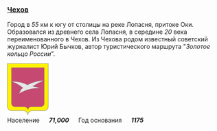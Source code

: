 <!--2021-11-05 13:29:03-->
### [Чехов]()
Город в *55* км к югу от столицы на реке Лопасня, притоке Оки.
Образовался из древнего села Лопасня, в середине *20* века переименованного в Чехов.
Из Чехова родом известный советский журналист Юрий Бычков, 
автор туристического маршрута "*Золотое кольцо России*".

<img src="Chehov.png" width="96px"><br>
Население &emsp; ***71,000*** &emsp;
Год&nbsp;основания &emsp; ***1175***
